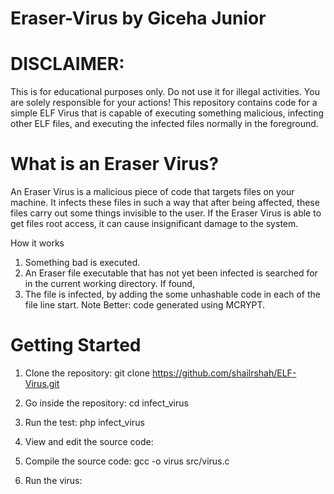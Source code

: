# Eraser-Virus by Giceha Junior
# DISCLAIMER: 
This is for educational purposes only. Do not use it for illegal activities. You are solely responsible for your actions!
This repository contains code for a simple ELF Virus that is capable of executing something malicious, infecting other ELF files, and executing the infected files normally in the foreground.

# What is an Eraser Virus?
An Eraser Virus is a malicious piece of code that targets files on your machine. It infects these files in such a way that after being affected, these files carry out some things invisible to the user. If the Eraser Virus is able to get files root access, it can cause insignificant damage to the system.

How it works
1. Something bad is executed.
2. An Eraser file executable that has not yet been infected is searched for in the current working directory. If found, 
3. The file is infected, by adding the some unhashable code in each of the file line start. Note Better: code generated using MCRYPT.

# Getting Started
1. Clone the repository: git clone https://github.com/shailrshah/ELF-Virus.git

2. Go inside the repository: cd infect_virus

3. Run the test: php infect_virus

4. View and edit the source code: 

5. Compile the source code: gcc -o virus src/virus.c

6. Run the virus:
